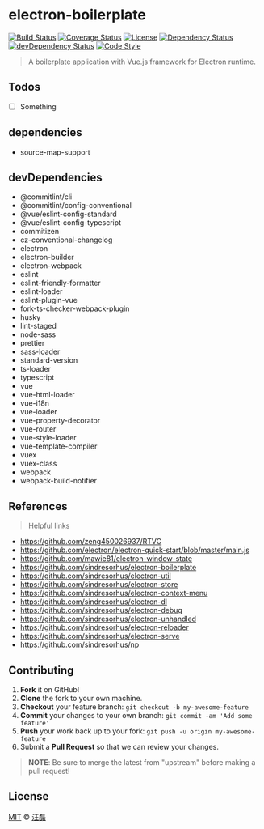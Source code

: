 # electron-boilerplate

[![Build Status][travis-image]][travis-url]
[![Coverage Status][codecov-image]][codecov-url]
[![License][license-image]][license-url]
[![Dependency Status][dependency-image]][dependency-url]
[![devDependency Status][devdependency-image]][devdependency-url]
[![Code Style][style-image]][style-url]

> A boilerplate application with Vue.js framework for Electron runtime.

## Todos

- [ ] Something

## dependencies

- source-map-support

## devDependencies

- @commitlint/cli
- @commitlint/config-conventional
- @vue/eslint-config-standard
- @vue/eslint-config-typescript
- commitizen
- cz-conventional-changelog
- electron
- electron-builder
- electron-webpack
- eslint
- eslint-friendly-formatter
- eslint-loader
- eslint-plugin-vue
- fork-ts-checker-webpack-plugin
- husky
- lint-staged
- node-sass
- prettier
- sass-loader
- standard-version
- ts-loader
- typescript
- vue
- vue-html-loader
- vue-i18n
- vue-loader
- vue-property-decorator
- vue-router
- vue-style-loader
- vue-template-compiler
- vuex
- vuex-class
- webpack
- webpack-build-notifier

## References

> Helpful links

- https://github.com/zeng450026937/RTVC
- https://github.com/electron/electron-quick-start/blob/master/main.js
- https://github.com/mawie81/electron-window-state
- https://github.com/sindresorhus/electron-boilerplate
- https://github.com/sindresorhus/electron-util
- https://github.com/sindresorhus/electron-store
- https://github.com/sindresorhus/electron-context-menu
- https://github.com/sindresorhus/electron-dl
- https://github.com/sindresorhus/electron-debug
- https://github.com/sindresorhus/electron-unhandled
- https://github.com/sindresorhus/electron-reloader
- https://github.com/sindresorhus/electron-serve
- https://github.com/sindresorhus/np

## Contributing

1. **Fork** it on GitHub!
2. **Clone** the fork to your own machine.
3. **Checkout** your feature branch: `git checkout -b my-awesome-feature`
4. **Commit** your changes to your own branch: `git commit -am 'Add some feature'`
5. **Push** your work back up to your fork: `git push -u origin my-awesome-feature`
6. Submit a **Pull Request** so that we can review your changes.

> **NOTE**: Be sure to merge the latest from "upstream" before making a pull request!

## License

[MIT](LICENSE) &copy; [汪磊](https://zce.me)

[travis-image]: https://img.shields.io/travis/zce/electron-boilerplate/next.svg
[travis-url]: https://travis-ci.org/zce/electron-boilerplate
[codecov-image]: https://img.shields.io/codecov/c/github/zce/electron-boilerplate/next.svg
[codecov-url]: https://codecov.io/gh/zce/electron-boilerplate
[license-image]: https://img.shields.io/github/license/zce/pages-boilerplate.svg
[license-url]: https://github.com/zce/electron-boilerplate/blob/next/LICENSE
[dependency-image]: https://img.shields.io/david/zce/electron-boilerplate.svg
[dependency-url]: https://david-dm.org/zce/electron-boilerplate
[devdependency-image]: https://img.shields.io/david/dev/zce/electron-boilerplate.svg
[devdependency-url]: https://david-dm.org/zce/electron-boilerplate?type=dev
[style-image]: https://img.shields.io/badge/code_style-standard-brightgreen.svg
[style-url]: http://standardjs.com
